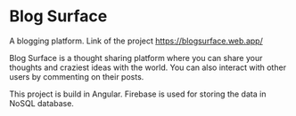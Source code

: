 # Blog Surface
A blogging platform.
Link of the project https://blogsurface.web.app/

Blog Surface is a thought sharing platform where you can share your thoughts and craziest ideas with the world.
You can also interact with other users by commenting on their posts.

This project is build in Angular.
Firebase is used for storing the data in NoSQL database.

